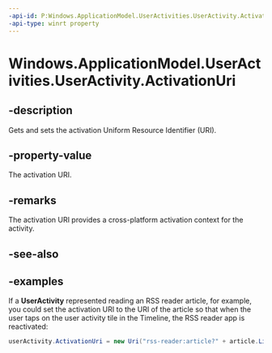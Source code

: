 ```yaml
---
-api-id: P:Windows.ApplicationModel.UserActivities.UserActivity.ActivationUri
-api-type: winrt property
---
```


<!-- Property syntax.
public Uri ActivationUri { get;  set; }
-->

# Windows.ApplicationModel.UserActivities.UserActivity.ActivationUri

## -description

Gets and sets the activation Uniform Resource Identifier (URI).

## -property-value

The activation URI.

## -remarks

The activation URI provides a cross-platform activation context for the activity.

## -see-also

## -examples

If a **UserActivity** represented reading an RSS reader article, for example, you could  set the activation URI to the URI of the article so that when the user taps on the user activity tile in the Timeline, the RSS reader app is reactivated:

```cs
userActivity.ActivationUri = new Uri("rss-reader:article?" + article.Link);
```
